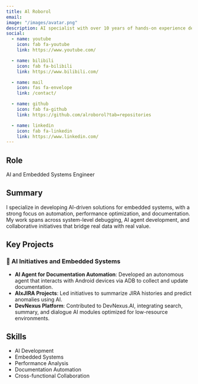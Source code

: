 ```yaml
---
title: Al Roborol
email: 
image: "/images/avatar.png"
description: AI specialist with over 10 years of hands-on experience designing, developing, and deploying embedded solutions.
social:
  - name: youtube
    icon: fab fa-youtube
    link: https://www.youtube.com/

  - name: bilibili
    icon: fab fa-bilibili
    link: https://www.bilibili.com/

  - name: mail
    icon: fas fa-envelope
    link: /contact/

  - name: github
    icon: fab fa-github
    link: https://github.com/alroborol?tab=repositories

  - name: linkedin
    icon: fab fa-linkedin
    link: https://www.linkedin.com/
---
```


## Role
AI and Embedded Systems Engineer

## Summary
I specialize in developing AI-driven solutions for embedded systems, with a strong focus on automation, performance optimization, and documentation. My work spans across system-level debugging, AI agent development, and collaborative initiatives that bridge real data with real value.

## Key Projects

### 🧠 AI Initiatives and Embedded Systems
- **AI Agent for Documentation Automation**: Developed an autonomous agent that interacts with Android devices via ADB to collect and update documentation.
- **AIxJIRA Projects**: Led initiatives to summarize JIRA histories and predict anomalies using AI.
- **DevNexus Platform**: Contributed to DevNexus.AI, integrating search, summary, and dialogue AI modules optimized for low-resource environments.

## Skills
- AI Development
- Embedded Systems
- Performance Analysis
- Documentation Automation
- Cross-functional Collaboration